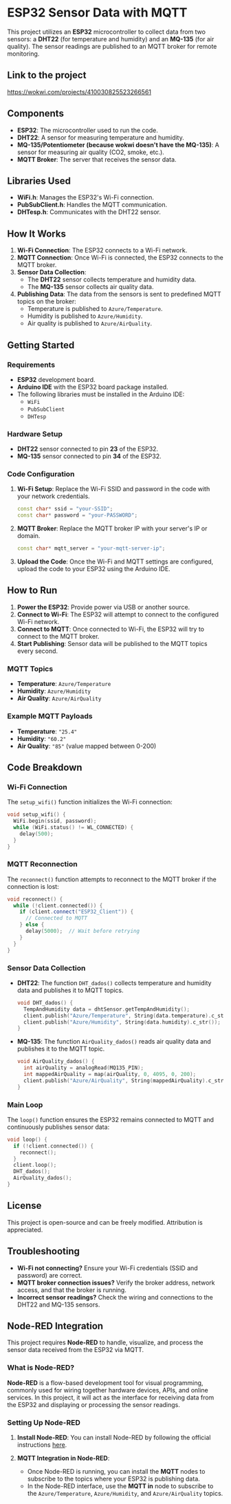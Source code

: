 
# ESP32 Sensor Data with MQTT

This project utilizes an **ESP32** microcontroller to collect data from two sensors: a **DHT22** (for temperature and humidity) and an **MQ-135** (for air quality). The sensor readings are published to an MQTT broker for remote monitoring.
## Link to the project
https://wokwi.com/projects/410030825523266561
## Components

- **ESP32**: The microcontroller used to run the code.
- **DHT22**: A sensor for measuring temperature and humidity.
- **MQ-135/Potentiometer (because wokwi doesn't have the MQ-135)**: A sensor for measuring air quality (CO2, smoke, etc.).
- **MQTT Broker**: The server that receives the sensor data.

## Libraries Used

- **WiFi.h**: Manages the ESP32's Wi-Fi connection.
- **PubSubClient.h**: Handles the MQTT communication.
- **DHTesp.h**: Communicates with the DHT22 sensor.

## How It Works

1. **Wi-Fi Connection**: The ESP32 connects to a Wi-Fi network.
2. **MQTT Connection**: Once Wi-Fi is connected, the ESP32 connects to the MQTT broker.
3. **Sensor Data Collection**:
   - The **DHT22** sensor collects temperature and humidity data.
   - The **MQ-135** sensor collects air quality data.
4. **Publishing Data**: The data from the sensors is sent to predefined MQTT topics on the broker:
   - Temperature is published to `Azure/Temperature`.
   - Humidity is published to `Azure/Humidity`.
   - Air quality is published to `Azure/AirQuality`.

## Getting Started

### Requirements

- **ESP32** development board.
- **Arduino IDE** with the ESP32 board package installed.
- The following libraries must be installed in the Arduino IDE:
  - `WiFi`
  - `PubSubClient`
  - `DHTesp`

### Hardware Setup

- **DHT22** sensor connected to pin **23** of the ESP32.
- **MQ-135** sensor connected to pin **34** of the ESP32.

### Code Configuration

1. **Wi-Fi Setup**: Replace the Wi-Fi SSID and password in the code with your network credentials.
   ```cpp
   const char* ssid = "your-SSID";
   const char* password = "your-PASSWORD";
   ```

2. **MQTT Broker**: Replace the MQTT broker IP with your server's IP or domain.
   ```cpp
   const char* mqtt_server = "your-mqtt-server-ip";
   ```

3. **Upload the Code**: Once the Wi-Fi and MQTT settings are configured, upload the code to your ESP32 using the Arduino IDE.

## How to Run

1. **Power the ESP32**: Provide power via USB or another source.
2. **Connect to Wi-Fi**: The ESP32 will attempt to connect to the configured Wi-Fi network.
3. **Connect to MQTT**: Once connected to Wi-Fi, the ESP32 will try to connect to the MQTT broker.
4. **Start Publishing**: Sensor data will be published to the MQTT topics every second.

### MQTT Topics

- **Temperature**: `Azure/Temperature`
- **Humidity**: `Azure/Humidity`
- **Air Quality**: `Azure/AirQuality`

### Example MQTT Payloads

- **Temperature**: `"25.4"`
- **Humidity**: `"60.2"`
- **Air Quality**: `"85"` (value mapped between 0-200)

## Code Breakdown

### Wi-Fi Connection

The `setup_wifi()` function initializes the Wi-Fi connection:
```cpp
void setup_wifi() {
  WiFi.begin(ssid, password);
  while (WiFi.status() != WL_CONNECTED) {
    delay(500);
  }
}
```

### MQTT Reconnection

The `reconnect()` function attempts to reconnect to the MQTT broker if the connection is lost:
```cpp
void reconnect() {
  while (!client.connected()) {
    if (client.connect("ESP32_Client")) {
      // Connected to MQTT
    } else {
      delay(5000);  // Wait before retrying
    }
  }
}
```

### Sensor Data Collection

- **DHT22**: The function `DHT_dados()` collects temperature and humidity data and publishes it to MQTT topics.
  ```cpp
  void DHT_dados() {
    TempAndHumidity data = dhtSensor.getTempAndHumidity();
    client.publish("Azure/Temperature", String(data.temperature).c_str());
    client.publish("Azure/Humidity", String(data.humidity).c_str());
  }
  ```

- **MQ-135**: The function `AirQuality_dados()` reads air quality data and publishes it to the MQTT topic.
  ```cpp
  void AirQuality_dados() {
    int airQuality = analogRead(MQ135_PIN);
    int mappedAirQuality = map(airQuality, 0, 4095, 0, 200);
    client.publish("Azure/AirQuality", String(mappedAirQuality).c_str());
  }
  ```

### Main Loop

The `loop()` function ensures the ESP32 remains connected to MQTT and continuously publishes sensor data:
```cpp
void loop() {
  if (!client.connected()) {
    reconnect();
  }
  client.loop();
  DHT_dados();
  AirQuality_dados();
}
```

## License

This project is open-source and can be freely modified. Attribution is appreciated.

## Troubleshooting

- **Wi-Fi not connecting?** Ensure your Wi-Fi credentials (SSID and password) are correct.
- **MQTT broker connection issues?** Verify the broker address, network access, and that the broker is running.
- **Incorrect sensor readings?** Check the wiring and connections to the DHT22 and MQ-135 sensors.
## Node-RED Integration

This project requires **Node-RED** to handle, visualize, and process the sensor data received from the ESP32 via MQTT.

### What is Node-RED?

**Node-RED** is a flow-based development tool for visual programming, commonly used for wiring together hardware devices, APIs, and online services. In this project, it will act as the interface for receiving data from the ESP32 and displaying or processing the sensor readings.

### Setting Up Node-RED

1. **Install Node-RED**: You can install Node-RED by following the official instructions [here](https://nodered.org/docs/getting-started/).

2. **MQTT Integration in Node-RED**:
   - Once Node-RED is running, you can install the **MQTT** nodes to subscribe to the topics where your ESP32 is publishing data.
   - In the Node-RED interface, use the **MQTT in** node to subscribe to the `Azure/Temperature`, `Azure/Humidity`, and `Azure/AirQuality` topics.

